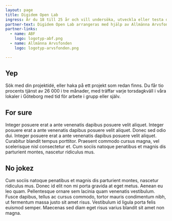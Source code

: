```yaml
---
layout: page
title: Digidem Open Lab
ingress: Är du 18 till 25 år och vill undersöka, utveckla eller testa deltagande demokrati? Digidem Open Lab erbjuder ett utrymme för aktivister, designers och kodare andra att undersöka, utveckla och praktisera processer för deltagande demokrati.
partner-text: Digidem Open Lab arrangeras med hjälp av Allmänna Arvsfonden och ABF Göteborg i samarbete med Sveriges Kommuner och Landsting, Miljöpartiet de Gröna, LSU - Sveriges ungdomsorganisationer, Ung Media och Unga Rörelsehindrade Göteborgsklubben.
partner-links:
  - name: ABF
    logo: logotyp-abf.png
  - name: Allmänna Arvsfonden
    logo: logotyp-arvsfonden.png

---
```


## Yep
Sök med din projektidé, eller haka på ett projekt som redan finns. Du får tio procents tjänst av 26 000 i tre månader, med träffar varje torsdagkväll i våra lokaler i Göteborg med tid för arbete i grupp eller själv.

## For sure
Integer posuere erat a ante venenatis dapibus posuere velit aliquet. Integer posuere erat a ante venenatis dapibus posuere velit aliquet. Donec sed odio dui. Integer posuere erat a ante venenatis dapibus posuere velit aliquet. Curabitur blandit tempus porttitor. Praesent commodo cursus magna, vel scelerisque nisl consectetur et. Cum sociis natoque penatibus et magnis dis parturient montes, nascetur ridiculus mus.

## No jokez
Cum sociis natoque penatibus et magnis dis parturient montes, nascetur ridiculus mus. Donec id elit non mi porta gravida at eget metus. Aenean eu leo quam. Pellentesque ornare sem lacinia quam venenatis vestibulum. Fusce dapibus, tellus ac cursus commodo, tortor mauris condimentum nibh, ut fermentum massa justo sit amet risus. Vestibulum id ligula porta felis euismod semper. Maecenas sed diam eget risus varius blandit sit amet non magna.
